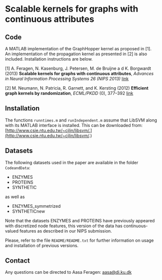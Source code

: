 # Scalable kernels for graphs with continuous attributes

## Code

A MATLAB implementation of the GraphHopper kernel as proposed in [1]. An implementation of the propagation kernel as presented in [2] is also included. Installation instructions are below.

[1] A. Feragen, N. Kasenburg, J. Petersen, M. de Bruijne a d K. Borgwardt (2013) **Scalable kernels for graphs with continuous attributes**, _Advances in Neural Information Processing Systems 26 (NIPS 2013)_ [link](https://papers.nips.cc/paper/5155-scalable-kernels-for-graphs-with-continuous-attributes)  

[2] M. Neumann, N. Patricia, R. Garnett, and K. Kersting (2012) **Efficient graph kernels by randomization**, _ECML/PKDD_ (0), 377–392 [link](http://link.springer.com/chapter/10.1007%2F978-3-642-33460-3_30)

## Installation

The functions `runntimes.m` and `runIndependent.m` assume that LibSVM along with its MATLAB interface is installed. This can be downloaded from: [http://www.csie.ntu.edu.tw/~cjlin/libsvm/.](http://www.csie.ntu.edu.tw/~cjlin/libsvm/.)


## Datasets

The following datasets used in the paper are available in the folder `CodeandData`: 
* ENZYMES 
* PROTEINS 
* SYNTHETIC

as well as 

* ENZYMES\_symmetrized 
* SYNTHETICnew  

Note that the datasets ENZYMES and PROTEINS have previously appeared with discretized node features, this version of the data has continuous-valued features as described in our NIPS submission.

Please, refer to the file `README/README.txt` for further information on usage and installation of previous versions.


[//]: # (## Author)

[//]: # (Aasa Feragen)


## Contact 

Any questions can be directed to Aasa Feragen: aasa@di.ku.dk
